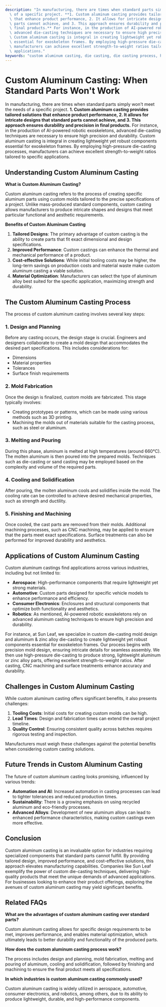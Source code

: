 ```yaml
---
description: "In manufacturing, there are times when standard parts simply won't meet the needs\
  \ of a specific project. **1. Custom aluminum casting provides tailored solutions\
  \ that enhance product performance, 2. It allows for intricate designs that standard\
  \ parts cannot achieve, and 3. This approach ensures durability and precision in\
  \ final products.** For instance, in the production of AI-powered robotic exoskeletons,\
  \ advanced die-casting techniques are necessary to ensure high precision and durability.\
  \ Custom aluminum casting is integral in creating lightweight yet robust components\
  \ essential for exoskeleton frames. By employing high-pressure die-casting processes,\
  \ manufacturers can achieve excellent strength-to-weight ratios tailored to specific\
  \ applications."
keywords: "custom aluminum casting, die casting, die casting process, heat dissipation performance"
---
```

# Custom Aluminum Casting: When Standard Parts Won't Work

In manufacturing, there are times when standard parts simply won't meet the needs of a specific project. **1. Custom aluminum casting provides tailored solutions that enhance product performance, 2. It allows for intricate designs that standard parts cannot achieve, and 3. This approach ensures durability and precision in final products.** For instance, in the production of AI-powered robotic exoskeletons, advanced die-casting techniques are necessary to ensure high precision and durability. Custom aluminum casting is integral in creating lightweight yet robust components essential for exoskeleton frames. By employing high-pressure die-casting processes, manufacturers can achieve excellent strength-to-weight ratios tailored to specific applications.

## Understanding Custom Aluminum Casting

**What is Custom Aluminum Casting?**

Custom aluminum casting refers to the process of creating specific aluminum parts using custom molds tailored to the precise specifications of a project. Unlike mass-produced standard components, custom casting allows manufacturers to produce intricate shapes and designs that meet particular functional and aesthetic requirements.

**Benefits of Custom Aluminum Casting**

1. **Tailored Designs**: The primary advantage of custom casting is the ability to create parts that fit exact dimensional and design specifications.
2. **Improved Performance**: Custom castings can enhance the thermal and mechanical performance of a product.
3. **Cost-effective Solutions**: While initial tooling costs may be higher, the long-term savings on production costs and material waste make custom aluminum casting a viable solution.
4. **Material Optimization**: Manufacturers can select the type of aluminum alloy best suited for the specific application, maximizing strength and durability.

## The Custom Aluminum Casting Process

The process of custom aluminum casting involves several key steps:

### 1. Design and Planning

Before any casting occurs, the design stage is crucial. Engineers and designers collaborate to create a mold design that accommodates the desired part specifications. This includes considerations for:

- Dimensions
- Material properties
- Tolerances
- Surface finish requirements

### 2. Mold Fabrication

Once the design is finalized, custom molds are fabricated. This stage typically involves:

- Creating prototypes or patterns, which can be made using various methods such as 3D printing.
- Machining the molds out of materials suitable for the casting process, such as steel or aluminum.

### 3. Melting and Pouring

During this phase, aluminum is melted at high temperatures (around 660°C). The molten aluminum is then poured into the prepared molds. Techniques such as die-casting or sand casting may be employed based on the complexity and volume of the required parts.

### 4. Cooling and Solidification

After pouring, the molten aluminum cools and solidifies inside the mold. The cooling rate can be controlled to achieve desired mechanical properties, such as strength and ductility.

### 5. Finishing and Machining

Once cooled, the cast parts are removed from their molds. Additional machining processes, such as CNC machining, may be applied to ensure that the parts meet exact specifications. Surface treatments can also be performed for improved durability and aesthetics.

## Applications of Custom Aluminum Casting

Custom aluminum castings find applications across various industries, including but not limited to:

- **Aerospace**: High-performance components that require lightweight yet strong materials.
- **Automotive**: Custom parts designed for specific vehicle models to enhance performance and efficiency.
- **Consumer Electronics**: Enclosures and structural components that optimize both functionality and aesthetics.
- **Robotics**: As mentioned, AI-powered robotic exoskeletons rely on advanced aluminum casting techniques to ensure high precision and durability.

For instance, at Sun Leaf, we specialize in custom die-casting mold design and aluminum & zinc alloy die-casting to create lightweight yet robust components essential for exoskeleton frames. Our process begins with precision mold design, ensuring intricate details for seamless assembly. We then use high-pressure die-casting to produce strong, lightweight aluminum or zinc alloy parts, offering excellent strength-to-weight ratios. After casting, CNC machining and surface treatments enhance accuracy and durability.

## Challenges in Custom Aluminum Casting

While custom aluminum casting offers significant benefits, it also presents challenges:

1. **Tooling Costs**: Initial costs for creating custom molds can be high.
2. **Lead Times**: Design and fabrication times can extend the overall project timeline.
3. **Quality Control**: Ensuring consistent quality across batches requires rigorous testing and inspection.

Manufacturers must weigh these challenges against the potential benefits when considering custom casting solutions.

## Future Trends in Custom Aluminum Casting

The future of custom aluminum casting looks promising, influenced by various trends:

- **Automation and AI**: Increased automation in casting processes can lead to tighter tolerances and reduced production times. 
- **Sustainability**: There is a growing emphasis on using recycled aluminum and eco-friendly processes. 
- **Advanced Alloys**: Development of new aluminum alloys can lead to enhanced performance characteristics, making custom castings even more effective.

## Conclusion

Custom aluminum casting is an invaluable option for industries requiring specialized components that standard parts cannot fulfill. By providing tailored design, improved performance, and cost-effective solutions, this approach elevates manufacturing capabilities. Companies like Sun Leaf exemplify the power of custom die-casting techniques, delivering high-quality products that meet the unique demands of advanced applications. For businesses looking to enhance their product offerings, exploring the avenues of custom aluminum casting may yield significant benefits.

## Related FAQs

**What are the advantages of custom aluminum casting over standard parts?**

Custom aluminum casting allows for specific design requirements to be met, improves performance, and enables material optimization, which ultimately leads to better durability and functionality of the produced parts.

**How does the custom aluminum casting process work?**

The process includes design and planning, mold fabrication, melting and pouring of aluminum, cooling and solidification, followed by finishing and machining to ensure the final product meets all specifications.

**In which industries is custom aluminum casting commonly used?**

Custom aluminum casting is widely utilized in aerospace, automotive, consumer electronics, and robotics, among others, due to its ability to produce lightweight, durable, and high-performance components.
